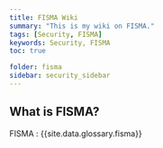 ```yaml
---
title: FISMA Wiki
summary: "This is my wiki on FISMA."
tags: [Security, FISMA]
keywords: Security, FISMA
toc: true

folder: fisma
sidebar: security_sidebar
---
```


## What is FISMA?

FISMA
: {{site.data.glossary.fisma}}
